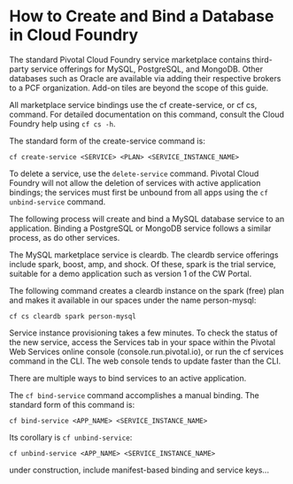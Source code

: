 # How to Create and Bind a Database in Cloud Foundry

The standard Pivotal Cloud Foundry service marketplace contains third-party service offerings for MySQL, PostgreSQL, and MongoDB.  Other databases such as Oracle are available via adding their respective brokers to a PCF organization.  Add-on tiles are beyond the scope of this guide.

All marketplace service bindings use the cf create-service, or cf cs, command.  For detailed documentation on this command, consult the Cloud Foundry help using `cf cs -h`.

The standard form of the create-service command is:

`cf create-service <SERVICE> <PLAN> <SERVICE_INSTANCE_NAME>`

To delete a service, use the `delete-service` command.  Pivotal Cloud Foundry will not allow the deletion of services with active application bindings; the services must first be unbound from all apps using the `cf unbind-service` command.

The following process will create and bind a MySQL database service to an application.  Binding a PostgreSQL or MongoDB service follows a similar process, as do other services.

The MySQL marketplace service is cleardb.  The cleardb service offerings include spark, boost, amp, and shock.  Of these, spark is the trial service, suitable for a demo application such as version 1 of the CW Portal.

The following command creates a cleardb instance on the spark (free) plan and makes it available in our spaces under the name person-mysql:

`cf cs cleardb spark person-mysql`

Service instance provisioning takes a few minutes.  To check the status of the new service, access the Services tab in your space within the Pivotal Web Services online console (console.run.pivotal.io), or run the cf services command in the CLI.  The web console tends to update faster than the CLI.

There are multiple ways to bind services to an active application.

The `cf bind-service` command accomplishes a manual binding.  The standard form of this command is:

`cf bind-service <APP_NAME> <SERVICE_INSTANCE_NAME>`

Its corollary is `cf unbind-service`:

`cf unbind-service <APP_NAME> <SERVICE_INSTANCE_NAME>`


under construction, include manifest-based binding and service keys...
